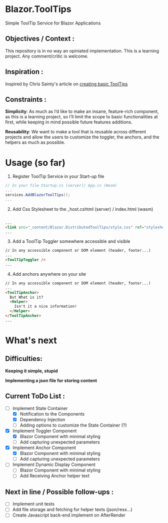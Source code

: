 # Blazor.ToolTips
Simple ToolTip Service for Blazor Applications

## Objectives / Context :
This repository is in no way an opiniated implementation.
This is a learning project. Any comment/critic is welcome. 

## Inspiration :
Inspired by Chris Sainty's article on [creating basic ToolTips](https://chrissainty.com/building-a-simple-tooltip-component-for-blazor-in-under-10-lines-of-code/)

## Constraints :
**Simplicity**: As much as I’d like to make an insane, feature-rich component, as this is a learning project, so I’ll limit the scope to basic functionalities at first, while keeping in mind possible future features additions.

**Reusability**: We want to make a tool that is reusable across different projects and allow the users to customize the toggler, the anchors, and the helpers as much as possible.

# Usage (so far)

1. Register ToolTip Service in your Start-up file

```csharp 
// In your file Startup.cs (server)/ App.cs (Wasm)
...
services.AddBlazorToolTips();
...
```


2. Add Css Stylesheet to the _host.cshtml (server) / index.html (wasm)

```html

...
<link src="_content/Blazor.DistributedToolTips/style.css" ref="stylesheet" />
...
```


3. Add a ToolTip Toggler somewhere accessible and visible
```html
// In any accessible component or DOM element (header, footer...)
...
<ToolTipToggler />
...
```


4. Add anchors anywhere on your site

```html 
// In any accessible component or DOM element (header, footer...)
...
<ToolTipAnchor>
  But What is it?
  <Helper>
    Isn't it a nice information!
  </Helper>
</ToolTipAnchor>
...
```



# What's next

## Difficulties:
**Keeping it simple, stupid**

**Implementing a json file for storing content**

## Current ToDo List :
- [ ] Implement State Container
  - [X] Notification to the Components
  - [X] Dependency Injection
  - [ ] Adding options to customize the State Container (?)
- [X] Implement Toggler Component
  - [X] Blazor Component with minimal styling
  - [ ] Add capturing unexpected parameters  
- [X] Implement Anchor Component
  - [X] Blazor Component with minimal styling
  - [ ] Add capturing unexpected parameters 
- [ ] Implement Dynamic Display Component
  - [ ] Blazor Component with minimal styling
  - [ ] Add Receiving Anchor helper text

## Next in line / Possible follow-ups :
- [ ] Implement unit tests
- [ ] Add file storage and fetching for helper texts (json/resx...)
- [ ] Create Javascript back-end implement on AfterRender
